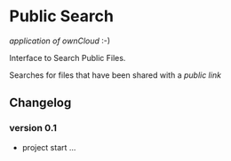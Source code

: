 Public Search
=============

<em>application of ownCloud</em> :-)

Interface to Search Public Files.

Searches for files that have been shared with a <em>public link</em>

Changelog
---------

### version 0.1

+  project start ...